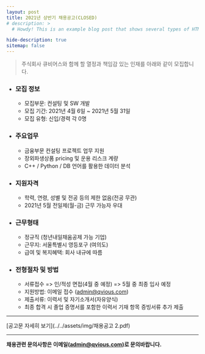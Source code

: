 ```yaml
---
layout: post
title: 2021년 상반기 채용공고(CLOSED)
# description: >
  # Howdy! This is an example blog post that shows several types of HTML content supported in this theme.

hide-description: true
sitemap: false
---
```


> 주식회사 큐비어스와 함께 할 열정과 책임감 있는 인재를 아래와 같이 모집합니다.


* ### **모집 정보**
  - 모집부문: 컨설팅 및 SW 개발
  - 모집 기간: 2021년 4월 6일 ~ 2021년 5월 31일
  - 모집 유형: 신입/경력 각 0명

* ### **주요업무**
  - 금융부문 컨설팅 프로젝트 업무 지원
  - 장외파생상품 pricing 및 운용 리스크 계량
  - C++ / Python / DB 언어를 활용한 데이터 분석  

* ### **지원자격**
  - 학력, 연령, 성별 및 전공 등의 제한 없음(전공 무관)
  - 2021년 5월 전일제(월-금) 근무 가능자 우대

* ### **근무형태**
  - 정규직 (청년내일채움공제 가능 기업) 
  - 근무지: 서울특별시 영등포구 (여의도)
  - 급여 및 복지혜택: 회사 내규에 따름

* ### **전형절차 및 방법**
  - 서류접수 => 인/적성 면접(4월 중 예정) => 5월 중 최종 입사 예정
  - 지원방법: 이메일 접수 (<admin@qvious.com>)
  - 제출서류: 이력서 및 자기소개서(자유양식)
  - 최종 합격 시 졸업 증명서를 포함한 이력서 기재 항목 증빙서류 추가 제출 

---

[공고문 자세히 보기](../../assets/img/채용공고 2.pdf)

---
**채용관련 문의사항은 이메일(<admin@qvious.com>)로 문의바랍니다.**
